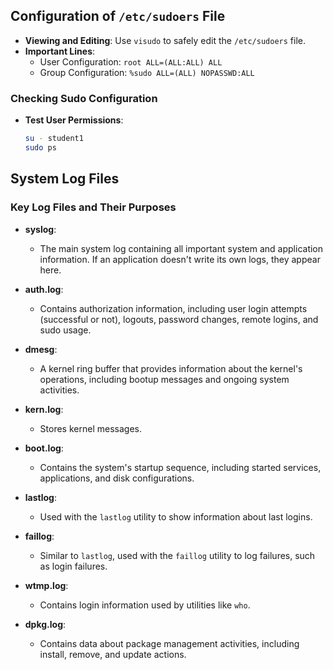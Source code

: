 ## Configuration of `/etc/sudoers` File

- **Viewing and Editing**: Use `visudo` to safely edit the `/etc/sudoers` file.
- **Important Lines**:
  - User Configuration: `root ALL=(ALL:ALL) ALL`
  - Group Configuration: `%sudo ALL=(ALL) NOPASSWD:ALL`

### Checking Sudo Configuration

- **Test User Permissions**: 
  ```sh
  su - student1
  sudo ps

  
## System Log Files

### Key Log Files and Their Purposes

- **syslog**: 
  - The main system log containing all important system and application information. If an application doesn't write its own logs, they appear here.

- **auth.log**: 
  - Contains authorization information, including user login attempts (successful or not), logouts, password changes, remote logins, and sudo usage.

- **dmesg**: 
  - A kernel ring buffer that provides information about the kernel's operations, including bootup messages and ongoing system activities.

- **kern.log**: 
  - Stores kernel messages.

- **boot.log**: 
  - Contains the system's startup sequence, including started services, applications, and disk configurations.

- **lastlog**: 
  - Used with the `lastlog` utility to show information about last logins.

- **faillog**: 
  - Similar to `lastlog`, used with the `faillog` utility to log failures, such as login failures.

- **wtmp.log**: 
  - Contains login information used by utilities like `who`.

- **dpkg.log**: 
  - Contains data about package management activities, including install, remove, and update actions.

